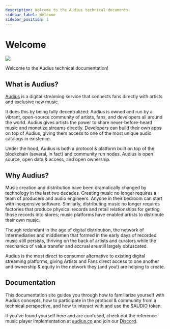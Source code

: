 ```yaml
---
description: Welcome to the Audius technical documents.
sidebar_label: Welcome
sidebar_position: 1
---
```


# Welcome

![](/img/dev.jpg)

Welcome to the Audius technical documentation!

## What is Audius?

[Audius](https://audius.co) is a digital streaming service that connects fans directly with artists and exclusive new music.

It does this by being fully decentralized: Audius is owned and run by a vibrant, open-source community of artists, fans, and developers all around the world. Audius gives artists the power to share never-before-heard music and monetize streams directly. Developers can build their own apps on top of Audius, giving them access to one of the most unique audio catalogs in existence.

Under the hood, Audius is both a protocol & platform built on top of the blockchain (several, in fact) and community run nodes. Audius is open source, open data & access, and open ownership.


## Why Audius?

Music creation and distribution have been dramatically changed by technology in the last two decades. Creating music no longer requires a team of producers and audio engineers. Anyone in their bedroom can start with inexpensive software. Similarly, distributing music no longer requires factories that produce physical records and retail relationships for getting those records into stores; music platforms have enabled artists to distribute their own music.

Though redundant in the age of digital distribution, the network of intermediaries and middlemen that formed in the early days of recorded music still persists, thriving on the back of artists and curators while the mechanics of value transfer and accrual are still largely obfuscated.

Audius is the most direct to consumer alternative to existing digital streaming platforms, giving Artists and Fans direct access to one another and ownership & equity in the network they (and you!) are helping to create.


## Documentation

This documentation site guides you through how to familiarize yourself with Audius concepts, how to participate in the protocol & community from a technical perspective, and how to interact with and use the $AUDIO token.

If you've found yourself here and are confused, check out the reference music player implementation at [audius.co](https://audius.co) and join our [Discord](https://discord.com/invite/audius).